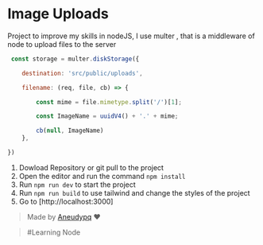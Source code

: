 # Image Uploads

Project to improve my skills in nodeJS, I use multer , that is a middleware of node to upload files to the server




```js
 const storage = multer.diskStorage({

    destination: 'src/public/uploads',

    filename: (req, file, cb) => {

        const mime = file.mimetype.split('/')[1];

        const ImageName = uuidV4() + '.' + mime;

        cb(null, ImageName)
    },

})

```

1. Dowload Repository or git pull to the project
2. Open the editor and run the command ``` npm install ```
3. Run ``` npm run dev ``` to start the project
4. Run ``` npm run build ``` to use tailwind and change the styles of the project
5. Go to [http://localhost:3000]


> Made by [Aneudypq](https://www.instagram.com/aneudypq) :heart:


> #Learning Node


